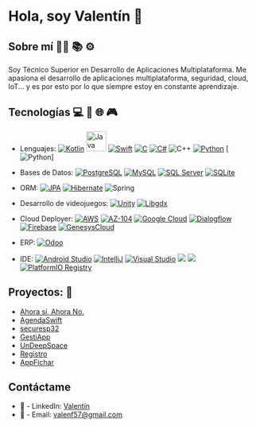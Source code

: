 # Hola, soy Valentín 👋

## Sobre mí 👨‍💻 📚 ⚙️
Soy Técnico Superior en Desarrollo de Aplicaciones Multiplataforma. Me apasiona el desarrollo de aplicaciones multiplataforma, seguridad, cloud, IoT... y es por esto por lo que siempre estoy en constante aprendizaje. 

## Tecnologías 💻 📱 🌐 🎮
- Lenguajes: 
  [<img src="https://img.shields.io/badge/-Kotlin-black?style=flat-square&logo=kotlin" alt="Kotlin">](https://kotlinlang.org/)
  [<img src="https://www.vectorlogo.zone/logos/java/java-icon.svg" alt="Java" width="40" height="40">](https://www.oracle.com/java/technologies/)
  [<img src="https://img.shields.io/badge/-Swift-orange?style=flat-square&logo=swift" alt="Swift">](https://swift.org/)
  [<img src="https://img.shields.io/badge/-C-lightgrey?style=flat-square&logo=c" alt="C">](https://www.iso.org/standard/74528.html)
  [<img src="https://img.shields.io/badge/-C%23-purple?style=flat-square&logo=c-sharp" alt="C#">](https://dotnet.microsoft.com/languages/csharp)
  <img src="https://img.shields.io/badge/-C%2B%2B-blue?style=flat-square&logo=cplusplus" alt="C++">
  [<img src="https://img.shields.io/badge/-Python-yellow?style=flat-square&logo=python" alt="Python">](https://www.python.org/)
  [<img src="https://icon-sets.iconify.design/logos/python/"  alt="Python">]

- Bases de Datos:
  [<img src="https://img.shields.io/badge/-PostgreSQL-lightblue?style=flat-square&logo=postgresql" alt="PostgreSQL">](https://www.postgresql.org/)
  [<img src="https://img.shields.io/badge/-MySQL-grey?style=flat-square&logo=mysql" alt="MySQL">](https://www.mysql.com/)
  [<img src="https://img.shields.io/badge/-SQL%20Server-blue?style=flat-square&logo=microsoft-sql-server" alt="SQL Server">](https://www.microsoft.com/en-us/sql-server/)
  [<img src="https://img.shields.io/badge/-SQLite-blue?style=flat-square&logo=sqlite" alt="SQLite">](https://www.sqlite.org/index.html)

- ORM:
  [<img src="https://img.shields.io/badge/-JPA-lightgrey?style=flat-square&logo=jpa" alt="JPA">](https://www.oracle.com/java/technologies/persistence-jpa.html)
  [<img src="https://img.shields.io/badge/-Hibernate-black?style=flat-square&logo=hibernate" alt="Hibernate">](https://hibernate.org//)
  <img src="https://img.shields.io/badge/-Spring-black?style=flat-square&logo=spring" alt="Spring">

- Desarrollo de videojuegos:
  [<img src="https://img.shields.io/badge/-Unity-black?style=flat-square&logo=unity" alt="Unity">](https://unity.com/)
  [<img src="https://img.shields.io/badge/-Libgdx-red?style=flat-square&logo=libgdx" alt="Libgdx">](https://libgdx.badlogicgames.com/)

- Cloud Deployer:
  [<img src="https://img.shields.io/badge/-AWS-orange?style=flat-square&logo=amazon-aws" alt="AWS">](https://aws.amazon.com/)
  [<img src="https://img.shields.io/badge/-AZ--104-blue?style=flat-square&logo=microsoft-azure" alt="AZ-104">](https://docs.microsoft.com/en-us/learn/certifications/azure-administrator?view=azure-2020-12)
  [<img src="https://img.shields.io/badge/-Google_Cloud-yellow?style=flat-square&logo=google-cloud" alt="Google Cloud">](https://cloud.google.com/)
  [<img src="https://img.shields.io/badge/-Dialogflow-black?style=flat-square&logo=dialogflow" alt="Dialogflow">](https://dialogflow.cloud.google.com/)
  [<img src="https://img.shields.io/badge/-Firebase-black?style=flat-square&logo=firebase" alt="Firebase">](https://firebase.google.com/)
  [<img src="https://img.shields.io/badge/-GenesysCloud-orange?style=flat-square&logo=genesyscloud" alt="GenesysCloud">](https://www.genesys.com/es-mx/genesys-cloud)

- ERP:
  [<img src="https://img.shields.io/badge/-Odoo-purple?style=flat-square&logo=odoo" alt="Odoo">](https://www.odoo.com/)

- IDE:
  [<img src="https://img.shields.io/badge/-Android%20Studio-grey?style=flat-square&logo=android-studio" alt="Android Studio">](https://developer.android.com/studio)
  [<img src="https://img.shields.io/badge/-IntelliJ-red?style=flat-square&logo=intellij-idea" alt="IntelliJ">](https://www.jetbrains.com/idea/)
  [<img src="https://img.shields.io/badge/-Visual%20Studio-blue?style=flat-square&logo=visual-studio" alt="Visual Studio">](https://visualstudio.microsoft.com/)
  [<img src="https://img.shields.io/badge/Xcode-grey?style=flat-square&logo=xcode">](https://apps.apple.com/es/app/xcode/id497799835?mt=12)
  [<img src="https://img.shields.io/badge/esp32-blue?style=flat-square&logo=esp32">](https://platformio.org/platforms/espressif32)
  <a href="https://registry.platformio.org/libraries/epsilonrt/RadioHead"><img src="https://badges.registry.platformio.org/packages/epsilonrt/library/RadioHead.svg" alt="PlatformIO Registry" /></a>


## Proyectos: 🚀
- [Ahora sí, Ahora No.](https://github.com/Valentfer/AhoraSiAhoraNo)
- [AgendaSwift](https://github.com/Valentfer/AgendaSwift)
- [securesp32](https://github.com/Valentfer/securesp32)
- [GestiApp](https://github.com/Valentfer/ProyecInter)
- [UnDeepSpace](https://github.com/Valentfer/UnDeepSpace)
- [Registro](https://github.com/Valentfer/Registro)
- [AppFichar](https://github.com/Valentfer/AppFichar)
  
## Contáctame 
- 🔗 - LinkedIn: [Valentín](https://www.linkedin.com/in/vffer)
- 📧 - Email: valenf57@gmail.com

